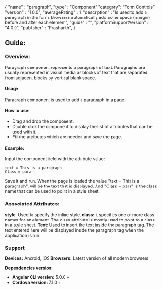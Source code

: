 {
"name" : "paragraph",
"type" : "Component"
"category": “Form Controls”
"version" : "1.0.0",
"averageRating" : 1,
"description" : "Is used to add a paragraph in the form. Browsers automatically add some space (margin) before and after each element",
"guide" : "”,
"platformSupportVersion" : "4.0.0",
"publisher" : "Prashanth",
}

## Guide: 
### Overview: 
Paragraph component represents a paragraph of text. Paragraphs are usually represented in visual media as blocks of text that are separated from adjacent blocks by vertical blank space.

#### Usage
Paragraph component is used to add a paragraph in a page.

#### How to use:   
- Drag and drop the component. 
- Double click the component to display the list of attributes that can be used with it.
- Fill the attributes which are needed and save the page.

#### Example: 
Input the component field with the attribute value:
``` 
text = This is a paragraph
Class = para
```
Save it and run.
When the page is loaded the value "text = This is a paragraph", will be the text that is displayed. And "Class = para" is the class name that can be used to point in a style sheet.

### Associated Attributes:
**style:** Used to specify the inline style.
**class:** it specifies one or more class names for an element. The class attribute is mostly used to point to a class in a style sheet.
**Text:** Used to insert the text inside the paragraph tag. The text entered here will be displayed inside the paragraph tag when the application is run.

### Support 
**Devices:** Android, iOS
**Browsers:** Latest version of all modern browsers

**Dependencies version:**
- **Angular CLI version:** 5.0.0 + 
- **Cordova version:** 7.1.0 +

